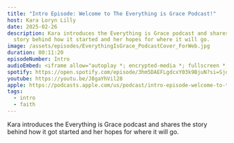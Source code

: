 ```yaml
---
title: "Intro Episode: Welcome to The Everything is Grace Podcast!"
host: Kara Loryn Lilly
date: 2025-02-26
description: Kara introduces the Everything is Grace podcast and shares the
  story behind how it started and her hopes for where it will go.
image: /assets/episodes/EverythingIsGrace_PodcastCover_ForWeb.jpg
duration: 00:11:20
episodeNumber: Intro
audioEmbed: <iframe allow="autoplay *; encrypted-media *; fullscreen *; clipboard-write" frameborder="0" height="175" style="width:100%;max-width:660px;overflow:hidden;border-radius:10px;" sandbox="allow-forms allow-popups allow-same-origin allow-scripts allow-storage-access-by-user-activation allow-top-navigation-by-user-activation" src="https://embed.podcasts.apple.com/us/podcast/intro-welcome-to-the-everything-is-grace-podcast/id1798885593?i=1000696459583"></iframe>
spotify: https://open.spotify.com/episode/3hm5DAEFLgdcxY03k9BjuN?si=SjdPZqnCQrOH2aDHoVngNg
youtube: https://youtu.be/J8gaYhVil28
apple: https://podcasts.apple.com/us/podcast/intro-episode-welcome-to-the-everything-is-grace-podcast/id1798885593?i=1000696459583
tags:
  - intro
  - faith
---
```

Kara introduces the Everything is Grace podcast and shares the story behind how it got started and her hopes for where it will go.

